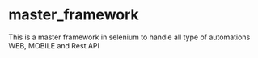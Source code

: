 # master_framework
This is a master framework in selenium to handle all type of automations WEB, MOBILE and Rest API
